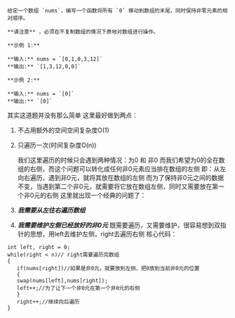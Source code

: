
```
给定一个数组 `nums`，编写一个函数将所有 `0` 移动到数组的末尾，同时保持非零元素的相对顺序。

**请注意** ，必须在不复制数组的情况下原地对数组进行操作。

**示例 1:**

**输入:** nums = `[0,1,0,3,12]`
**输出:** `[1,3,12,0,0]`

**示例 2:**

**输入:** nums = `[0]`
**输出:** `[0]`
```
其实这道题并没有那么简单
这里最好做到两点：
1. 不占用额外的空间空间复杂度O(1)
2. 只遍历一次(时间复杂度O(n))

   我们这里遍历的时候只会遇到两种情况：为0 和 非0
而我们希望为0的全在数组的右侧，而这个问题可以转化成任何非0元素应当排在数组的左侧
即：从左向右遍历，遇到非0元，就将其放在数组的左侧
而为了保持非0元之间的数据不变，当遇到第二个非0元，就需要将它放在数组左侧，同时又需要放在第一个非0元的右侧
这里就出现一个经典的问题了：
1. ***我需要从左往右遍历数组***
2. ***我需要维护左侧已经放好的非0元***
既需要遍历，又需要维护，很容易想到双指针的思想，用left去维护左侧，right去遍历右侧
核心代码：
```
int left, right = 0;
while(right < n)// right需要遍历完数组
{
   if(nums[right])//如果是非0元，就要放到左侧，把0放到当前非0元的位置
   {
   swap(nums[left],nums[right]);
   left++;//为了让下一个非0元在第一个非0元的右侧
   }
   right++;//继续向后遍历
}

